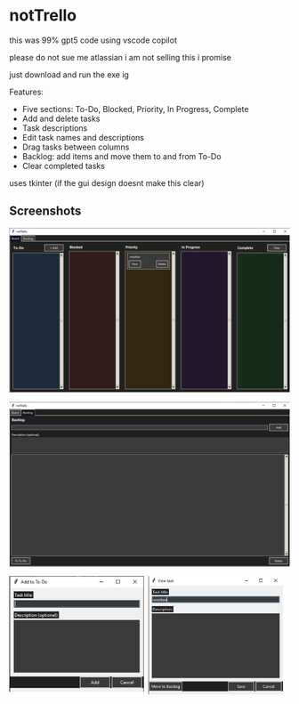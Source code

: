 # notTrello

this was 99% gpt5 code using vscode copilot

please do not sue me atlassian i am not selling this i promise

just download and run the exe ig

Features:
- Five sections: To-Do, Blocked, Priority, In Progress, Complete
- Add and delete tasks
- Task descriptions
- Edit task names and descriptions
- Drag tasks between columns
- Backlog: add items and move them to and from To-Do
- Clear completed tasks

uses tkinter (if the gui design doesnt make this clear)

## Screenshots
![Board](./assets/board.png)

![Backlog](./assets/backlog.png)

<div style="display: flex; gap: 8px; align-items: flex-start;">
	<img src="./assets/add_task.png" alt="Add Task" width="48%" />
	<img src="./assets/view_task.png" alt="View Task" width="48%" />
</div>

